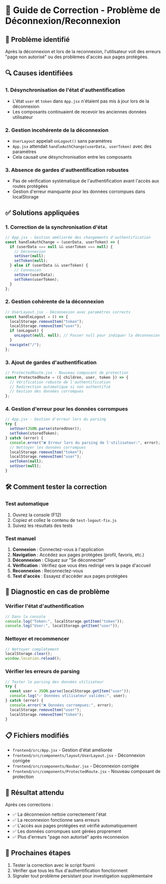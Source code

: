 # 🔧 Guide de Correction - Problème de Déconnexion/Reconnexion

## 🚨 **Problème identifié**

Après la déconnexion et lors de la reconnexion, l'utilisateur voit des erreurs "page non autorisé" ou des problèmes d'accès aux pages protégées.

## 🔍 **Causes identifiées**

### **1. Désynchronisation de l'état d'authentification**

- L'état `user` et `token` dans `App.jsx` n'étaient pas mis à jour lors de la déconnexion
- Les composants continuaient de recevoir les anciennes données utilisateur

### **2. Gestion incohérente de la déconnexion**

- `UserLayout` appelait `onLogout()` sans paramètres
- `App.jsx` attendait `handleAuthChange(userData, userToken)` avec des paramètres
- Cela causait une désynchronisation entre les composants

### **3. Absence de gardes d'authentification robustes**

- Pas de vérification systématique de l'authentification avant l'accès aux routes protégées
- Gestion d'erreur manquante pour les données corrompues dans localStorage

## ✅ **Solutions appliquées**

### **1. Correction de la synchronisation d'état**

```javascript
// App.jsx - Gestion améliorée des changements d'authentification
const handleAuthChange = (userData, userToken) => {
  if (userData === null && userToken === null) {
    // Déconnexion
    setUser(null);
    setToken(null);
  } else if (userData && userToken) {
    // Connexion
    setUser(userData);
    setToken(userToken);
  }
};
```

### **2. Gestion cohérente de la déconnexion**

```javascript
// UserLayout.jsx - Déconnexion avec paramètres corrects
const handleLogout = () => {
  localStorage.removeItem("token");
  localStorage.removeItem("user");
  if (onLogout) {
    onLogout(null, null); // Passer null pour indiquer la déconnexion
  }
  navigate("/");
};
```

### **3. Ajout de gardes d'authentification**

```javascript
// ProtectedRoute.jsx - Nouveau composant de protection
const ProtectedRoute = ({ children, user, token }) => {
  // Vérification robuste de l'authentification
  // Redirection automatique si non authentifié
  // Gestion des données corrompues
};
```

### **4. Gestion d'erreur pour les données corrompues**

```javascript
// App.jsx - Gestion d'erreur lors du parsing
try {
  setUser(JSON.parse(storedUser));
  setToken(storedToken);
} catch (error) {
  console.error("❌ Erreur lors du parsing de l'utilisateur:", error);
  // Nettoyer les données corrompues
  localStorage.removeItem("token");
  localStorage.removeItem("user");
  setToken(null);
  setUser(null);
}
```

## 🛠️ **Comment tester la correction**

### **Test automatique**

1. Ouvrez la console (F12)
2. Copiez et collez le contenu de `test-logout-fix.js`
3. Suivez les résultats des tests

### **Test manuel**

1. **Connexion** : Connectez-vous à l'application
2. **Navigation** : Accédez aux pages protégées (profil, favoris, etc.)
3. **Déconnexion** : Cliquez sur "Se déconnecter"
4. **Vérification** : Vérifiez que vous êtes redirigé vers la page d'accueil
5. **Reconnexion** : Reconnectez-vous
6. **Test d'accès** : Essayez d'accéder aux pages protégées

## 🔧 **Diagnostic en cas de problème**

### **Vérifier l'état d'authentification**

```javascript
// Dans la console
console.log("Token:", localStorage.getItem("token"));
console.log("User:", localStorage.getItem("user"));
```

### **Nettoyer et recommencer**

```javascript
// Nettoyer complètement
localStorage.clear();
window.location.reload();
```

### **Vérifier les erreurs de parsing**

```javascript
// Tester le parsing des données utilisateur
try {
  const user = JSON.parse(localStorage.getItem("user"));
  console.log("✅ Données utilisateur valides:", user);
} catch (error) {
  console.error("❌ Données corrompues:", error);
  localStorage.removeItem("user");
  localStorage.removeItem("token");
}
```

## 📋 **Fichiers modifiés**

- `frontend/src/App.jsx` - Gestion d'état améliorée
- `frontend/src/components/layout/UserLayout.jsx` - Déconnexion corrigée
- `frontend/src/components/Navbar.jsx` - Déconnexion corrigée
- `frontend/src/components/ProtectedRoute.jsx` - Nouveau composant de protection

## 🎯 **Résultat attendu**

Après ces corrections :

- ✅ La déconnexion nettoie correctement l'état
- ✅ La reconnexion fonctionne sans erreurs
- ✅ L'accès aux pages protégées est vérifié automatiquement
- ✅ Les données corrompues sont gérées proprement
- ✅ Plus d'erreurs "page non autorisé" après reconnexion

## 🚀 **Prochaines étapes**

1. Tester la correction avec le script fourni
2. Vérifier que tous les flux d'authentification fonctionnent
3. Signaler tout problème persistant pour investigation supplémentaire
